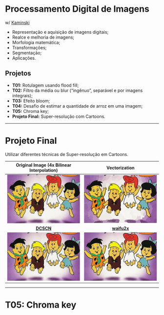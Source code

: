 # Processamento Digital de Imagens
w/ [Kaminski](https://github.com/lucaskfreitas)

 - Representação e aquisição de imagens digitais; 
 - Realce e melhoria de imagens; 
 - Morfologia matemática; 
 - Transformações; 
 - Segmentação; 
 - Aplicações.

 ## Projetos
  - __T01:__ Rotulagem usando flood fill;
  - __T02:__ Filtro da média ou blur (“ingênuo”, separável e por imagens integrais);
  - __T03:__ Efeito bloom;
  - __T04:__ Desafio de estimar a quantidade de arroz em uma imagem;
  - __T05:__ Chroma key;
  - __Projeto Final:__ Super-resolução com Cartoons.
  
  ***
  # Projeto Final
Utilizar diferentes técnicas de Super-resolução em Cartoons.

__Original Image (4x Bilinear Interpolation)__  |  __Vectorization__
:-------------------------:|:-------------------------:
<img src="Final/imgs/App/0_4x_bilinear.png" width="450"> |  <img src="Final/imgs/App/6_inpaint.png" width="450">
__[DCSCN](https://github.com/jiny2001/dcscn-super-resolution)__  |  __[waifu2x](https://github.com/nagadomi/waifu2x)__
<img src="Final/imgs/App/7_dcscn.jpg" width="450"> |  <img src="Final/imgs/App/8_waifu.png" width="450">

  ***
  # T05: Chroma key


